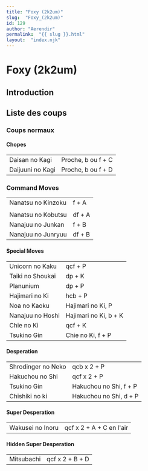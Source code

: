 ```yaml
---
title: "Foxy (2k2um)"
slug:  "Foxy_(2k2um)"
id: 129
author: "Aerendir"
permalink:  "{{ slug }}.html"
layout:  "index.njk"
---
```


# Foxy (2k2um)

## Introduction

## Liste des coups

### Coups normaux

#### Chopes

|                  |                    |
|------------------|--------------------|
| Daisan no Kagi   | Proche, b ou f + C |
| Daijuuni no Kagi | Proche, b ou f + D |

### Command Moves

|                    |        |
|--------------------|--------|
| Nanatsu no Kinzoku | f + A  |
|                    |        |
| Nanatsu no Kobutsu | df + A |
| Nanajuu no Junkan  | f + B  |
| Nanajuu no Junryuu | df + B |

#### Special Moves

|                  |                       |
|------------------|-----------------------|
| Unicorn no Kaku  | qcf + P               |
| Taiki no Shoukai | dp + K                |
| Planunium        | dp + P                |
| Hajimari no Ki   | hcb + P               |
| Noa no Kaoku     | Hajimari no Ki, P     |
| Nanajuu no Hoshi | Hajimari no Ki, b + K |
| Chie no Ki       | qcf + K               |
| Tsukino Gin      | Chie no Ki, f + P     |

#### Desperation

|                    |                        |
|--------------------|------------------------|
| Shrodinger no Neko | qcb x 2 + P            |
| Hakuchou no Shi    | qcf x 2 + P            |
| Tsukino Gin        | Hakuchou no Shi, f + P |
| Chishiki no ki     | Hakuchou no Shi, d + P |

#### Super Desperation

|                  |                          |
|------------------|--------------------------|
| Wakusei no Inoru | qcf x 2 + A + C en l'air |

#### Hidden Super Desperation

|            |                 |
|------------|-----------------|
| Mitsubachi | qcf x 2 + B + D |
